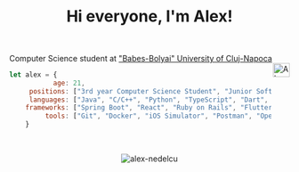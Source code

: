 <h1 align="center">Hi everyone, I'm Alex!</h1><br>
<p align="left">
Computer Science student at <a href="https://www.ubbcluj.ro/en/facultati/matematica_informatica">"Babes-Bolyai" University of Cluj-Napoca</a>
<a href="https://www.linkedin.com/in/alexandru-nedelcu-b23084220/" target="blank"><img align="right" src="https://raw.githubusercontent.com/rahuldkjain/github-profile-readme-generator/master/src/images/icons/Social/linked-in-alt.svg" alt="Alexandru Nedelcu" height="25" width="30" /></a> 
</p>
 
```javascript
let alex = {
	       age: 21,
	 positions: ["3rd year Computer Science Student", "Junior Software Engineer"],
	 languages: ["Java", "C/C++", "Python", "TypeScript", "Dart", "Ruby", "SQL"],
	frameworks: ["Spring Boot", "React", "Ruby on Rails", "Flutter"],
	     tools: ["Git", "Docker", "iOS Simulator", "Postman", "OpenAPI"]
	}
```
<br>
<p align="center"> <img src="https://komarev.com/ghpvc/?username=alex-nedelcu&label=Profile%20views&color=0e75b6&style=flat" alt="alex-nedelcu" /> </p>

